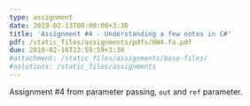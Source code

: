 ```yaml
---
type: assignment
date: 2019-02-13T00:00:00+3:30
title: 'Assignment #4 - Understanding a few notes in C#'
pdf: /static_files/assignments/pdfs/HW4.fa.pdf
due: 2019-02-16T23:59:59+3:30
#attachment: /static_files/assignments/base-files/
#solutions: /static_files/assignments
---
```

Assignment #4 from parameter passing, `out` and `ref` parameter.
